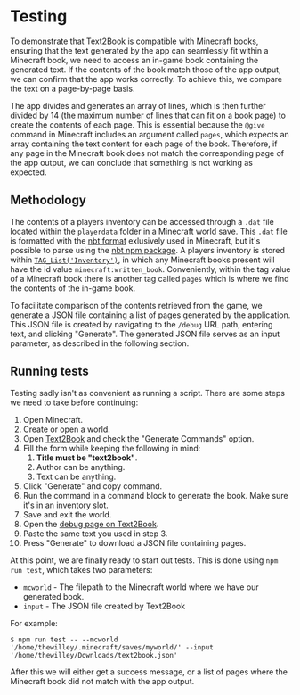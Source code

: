 # Testing
To demonstrate that Text2Book is compatible with Minecraft books, ensuring that the text generated by the app can 
seamlessly fit within a Minecraft book, we need to access an in-game book containing the generated text. If the contents
of the book match those of the app output, we can confirm that the app works correctly. To achieve this, we compare the 
text on a page-by-page basis.

The app divides and generates an array of lines, which is then further divided by 14 
(the maximum number of lines that can fit on a book page) to create the contents of each page. This is essential because 
the `@give` command in Minecraft includes an argument called `pages`, which expects an array containing the text content 
for each page of the book. Therefore, if any page in the Minecraft book does not match the corresponding page of the 
app output, we can conclude that something is not working as expected.

## Methodology
The contents of a players inventory can be accessed through a `.dat` file located within the `playerdata` folder in a 
Minecraft world save. This `.dat` file is formatted with the [nbt format](https://minecraft.fandom.com/wiki/NBT_format) exlusively used in Minecraft, but it's 
possible to parse using the [nbt npm package](https://www.npmjs.com/package/nbt). A players inventory is stored within [`TAG_List('Inventory')`](https://wiki.vg/NBT#level.dat), 
in which any Minecraft books present will have the id value `minecraft:written_book`.  Conveniently, within the tag 
value of a Minecraft book there is another tag called `pages` which is where we find the contents of the in-game book.

To facilitate comparison of the contents retrieved from the game, we generate a JSON file containing a list of pages 
generated by the application. This JSON file is created by navigating to the `/debug` URL path, entering text, and 
clicking "Generate". The generated JSON file serves as an input parameter, as described in the following section.

## Running tests
Testing sadly isn't as convenient as running a script. There are some steps we need to take before continuing:

1. Open Minecraft.
2. Create or open a world.
3. Open [Text2Book](https://thewilley.github.io/Text2Book/) and check the "Generate Commands" option. 
4. Fill the form while keeping the following in mind:
   1. **Title must be "text2book"**.
   2. Author can be anything.
   3. Text can be anything.
5. Click "Generate" and copy command.
6. Run the command in a command block to generate the book. Make sure it's in an inventory slot.
7. Save and exit the world.
8. Open the [debug page on Text2Book](https://thewilley.github.io/Text2Book/#debug).
9. Paste the same text you used in step 3.
10. Press "Generate" to download a JSON file containing pages.

At this point, we are finally ready to start out tests. This is done using `npm run test`, which takes two parameters: 
* `mcworld` - The filepath to the Minecraft world where we have our generated book.
* `input` - The JSON file created by Text2Book

For example:
```batch
$ npm run test -- --mcworld '/home/thewilley/.minecraft/saves/myworld/' --input '/home/thewilley/Downloads/text2book.json'
```

After this we will either get a success message, or a list of pages where the Minecraft book did not match with the 
app output.